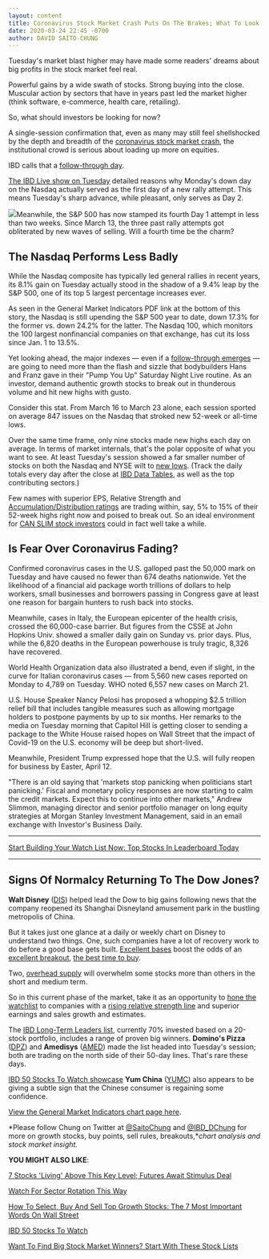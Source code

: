 ```yaml
---
layout: content
title: Coronavirus Stock Market Crash Puts On The Brakes; What To Look For Now
date: 2020-03-24 22:45 -0700
author: DAVID SAITO-CHUNG
---
```






Tuesday's market blast higher may have made some readers' dreams about big profits in the stock market feel real.




Powerful gains by a wide swath of stocks. Strong buying into the close. Muscular action by sectors that have in years past led the market higher (think software, e-commerce, health care, retailing).


So, what should investors be looking for now?


A single-session confirmation that, even as many may still feel shellshocked by the depth and breadth of the [coronavirus stock market crash](https://www.investors.com/market-trend/stock-market-today/stock-market-today-market-trends-best-stocks-buy-watch/), the institutional crowd is serious about loading up more on equities.


IBD calls that a [follow-through day](https://www.investors.com/how-to-invest/investors-corner/coronavirus-stock-market-crash-how-to-spot-a-stock-market-bottom/).


[The IBD Live show on Tuesday](https://shop.investors.com/offer/splashresponsive.aspx?id=IBD-Live&amp;src=A00280&amp;refcode=post|twtr|ibdlive|2019|11|ibdlive|na|392958) detailed reasons why Monday's down day on the Nasdaq actually served as the first day of a new rally attempt. This means Tuesday's sharp advance, while pleasant, only serves as Day 2.


![](https://www.investors.com/wp-content/uploads/2020/03/MP032419-274x300.jpg)Meanwhile, the S&P 500 has now stamped its fourth Day 1 attempt in less than two weeks. Since March 13, the three past rally attempts got obliterated by new waves of selling. Will a fourth time be the charm?


The Nasdaq Performs Less Badly
------------------------------


While the Nasdaq composite has typically led general rallies in recent years, its 8.1% gain on Tuesday actually stood in the shadow of a 9.4% leap by the S&P 500, one of its top 5 largest percentage increases ever.


As seen in the General Market Indicators PDF link at the bottom of this story, the Nasdaq is still upending the S&P 500 year to date, down 17.3% for the former vs. down 24.2% for the latter. The Nasdaq 100, which monitors the 100 largest nonfinancial companies on that exchange, has cut its loss since Jan. 1 to 13.5%.


Yet looking ahead, the major indexes — even if a [follow-through emerges](https://www.investors.com/how-to-invest/investors-corner/follow-through-signals-market-uptrend/) — are going to need more than the flash and sizzle that bodybuilders Hans and Franz gave in their "Pump You Up" Saturday Night Live routine. As an investor, demand authentic growth stocks to break out in thunderous volume and hit new highs with gusto.


Consider this stat. From March 16 to March 23 alone, each session sported on average 847 issues on the Nasdaq that stroked new 52-week or all-time lows.


Over the same time frame, only nine stocks made new highs each day on average. In terms of market internals, that's the polar opposite of what you want to see. At least Tuesday's session showed a far smaller number of stocks on both the Nasdaq and NYSE wilt to [new lows](https://www.investors.com/data-tables/new-high-list-mar-24-2020/). (Track the daily totals every day after the close at [IBD Data Tables](https://www.investors.com/ibd-data-tables/), as well as the top contributing sectors.)


Few names with superior EPS, Relative Strength and [Accumulation/Distribution ratings](https://www.investors.com/how-to-invest/investors-corner/why-the-accumulationdistribution-rating-is-one-key-to-finding-great-stocks/) are trading within, say, 5% to 15% of their 52-week highs right now and poised to break out. So an ideal environment for [CAN SLIM stock investors](https://www.investors.com/ibd-university/can-slim/) could in fact well take a while.


Is Fear Over Coronavirus Fading?
--------------------------------


Confirmed coronavirus cases in the U.S. galloped past the 50,000 mark on Tuesday and have caused no fewer than 674 deaths nationwide. Yet the likelihood of a financial aid package worth trillions of dollars to help workers, small businesses and borrowers passing in Congress gave at least one reason for bargain hunters to rush back into stocks.


Meanwhile, cases in Italy, the European epicenter of the health crisis, crossed the 60,000-case barrier. But figures from the CSSE at John Hopkins Univ. showed a smaller daily gain on Sunday vs. prior days. Plus, while the 6,820 deaths in the European powerhouse is truly tragic, 8,326 have recovered.


World Health Organization data also illustrated a bend, even if slight, in the curve for Italian coronavirus cases — from 5,560 new cases reported on Monday to 4,789 on Tuesday. WHO noted 6,557 new cases on March 21.


U.S. House Speaker Nancy Pelosi has proposed a whopping $2.5 trillion relief bill that includes tangible measures such as allowing mortgage holders to postpone payments by up to six months. Her remarks to the media on Tuesday morning that Capitol Hill is getting closer to sending a package to the White House raised hopes on Wall Street that the impact of Covid-19 on the U.S. economy will be deep but short-lived.


Meanwhile, President Trump expressed hope that the U.S. will fully reopen for business by Easter, April 12.


"There is an old saying that 'markets stop panicking when politicians start panicking.' Fiscal and monetary policy responses are now starting to calm the credit markets. Expect this to continue into other markets," Andrew Slimmon, managing director and senior portfolio manager on long equity strategies at Morgan Stanley Investment Management, said in an email exchange with Investor's Business Daily.




---


[Start Building Your Watch List Now: Top Stocks In Leaderboard Today](https://www.investors.com/product/leaderboard/?artProdLink=Leaderboard)




---


Signs Of Normalcy Returning To The Dow Jones?
---------------------------------------------


**Walt Disney** ([DIS](https://research.investors.com/quote.aspx?symbol=DIS)) helped lead the Dow to big gains following news that the company reopened its Shanghai Disneyland amusement park in the bustling metropolis of China.



But it takes just one glance at a daily or weekly chart on Disney to understand two things. One, such companies have a lot of recovery work to do before a good base gets built. [Excellent bases](https://www.investors.com/how-to-invest/investors-corner/how-to-trade-stocks-base-stock-charts/) boost the odds of an [excellent breakout](https://www.investors.com/how-to-invest/investors-corner/what-is-stock-breakout/), [the best time to buy](https://www.investors.com/how-to-invest/investors-corner/chart-reading-basics-how-a-buy-point-marks-a-time-of-opportunity/).


Two, [overhead supply](https://www.investors.com/how-to-invest/investors-corner/stock-chart-reading-overhead-supply/) will overwhelm some stocks more than others in the short and medium term.


So in this current phase of the market, take it as an opportunity to [hone the watchlist](https://www.investors.com/how-to-invest/investors-corner/stock-market-correction-put-to-use-build-a-watchlist/) to companies with a [rising relative strength line](https://www.investors.com/how-to-invest/investors-corner/a-stock-breakout-specialty-tool-the-relative-strength-line/) and superior earnings and sales growth and estimates.



The [IBD Long-Term Leaders list](https://www.investors.com/research/ibd-long-term-leaders-screen/), currently 70% invested based on a 20-stock portfolio, includes a range of proven big winners. **Domino's Pizza** ([DPZ](https://research.investors.com/quote.aspx?symbol=DPZ)) and **Amedisys** ([AMED](https://research.investors.com/quote.aspx?symbol=AMED)) made the list headed into Tuesday's session; both are trading on the north side of their 50-day lines. That's rare these days.


[IBD 50 Stocks To Watch showcase](https://www.investors.com/research/stocks-to-watch-chinese-restaurant-leader-yum-china-new-buy-point-stock-market-correction/) **Yum China** ([YUMC](https://research.investors.com/quote.aspx?symbol=YUMC)) also appears to be giving a subtle sign that the Chinese consumer is regaining some confidence.


[View the General Market Indicators chart page here](https://www.investors.com/wp-content/uploads/2020/03/IBD2403152512GMI2.pdf).


*Please follow Chung on Twitter at [@SaitoChung](https://twitter.com/SaitoChung) and [@IBD\_DChung](https://twitter.com/IBD_DChung) for more on growth stocks, buy points, sell rules, breakouts,**chart analysis and stock market insight.*


**YOU MIGHT ALSO LIKE**:


[7 Stocks 'Living' Above This Key Level; Futures Await Stimulus Deal](https://www.investors.com/market-trend/stock-market-today/dow-jones-futures-coronavirus-stimulus-rally-nike-earnings-amd-nvidia-shopify/)


[Watch For Sector Rotation This Way](https://www.investors.com/how-to-invest/investors-corner/how-to-find-stock-market-winners-watch-changing-industry-group-power/)


[How To Select, Buy And Sell Top Growth Stocks: The 7 Most Important Words On Wall Street](https://www.investors.com/how-to-invest/investors-corner/how-to-trade-stocks-know-seven-most-important-words-wall-street/)


[IBD 50 Stocks To Watch](https://www.investors.com/research/ibd-50-growth-stocks-to-watch/)


[Want To Find Big Stock Market Winners? Start With These Stock Lists](https://www.investors.com/how-to-invest/investors-corner/sp500-beating-lists-find-next-apple-amazon/)





